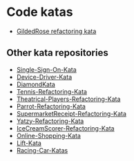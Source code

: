 Code katas
==========

- [GildedRose refactoring kata](GildedRose/)

Other kata repositories
-----------------------

- [Single-Sign-On-Kata](https://github.com/emilybache/Single-Sign-On-Kata)
- [Device-Driver-Kata](https://github.com/emilybache/Device-Driver-Kata)
- [DiamondKata](https://github.com/emilybache/DiamondKata)
- [Tennis-Refactoring-Kata](https://github.com/emilybache/Tennis-Refactoring-Kata)
- [Theatrical-Players-Refactoring-Kata](https://github.com/emilybache/Theatrical-Players-Refactoring-Kata)
- [Parrot-Refactoring-Kata](https://github.com/emilybache/Parrot-Refactoring-Kata)
- [SupermarketReceipt-Refactoring-Kata](https://github.com/emilybache/SupermarketReceipt-Refactoring-Kata)
- [Yatzy-Refactoring-Kata](https://github.com/emilybache/Yatzy-Refactoring-Kata)
- [IceCreamScorer-Refactoring-Kata](https://github.com/emilybache/IceCreamScorer-Refactoring-Kata)
- [Online-Shopping-Kata](https://github.com/emilybache/Online-Shopping-Kata)
- [Lift-Kata](https://github.com/emilybache/Lift-Kata)
- [Racing-Car-Katas](https://github.com/emilybache/Racing-Car-Katas)
